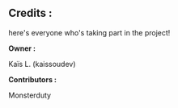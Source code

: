 ## <b>Credits :</b>
here's everyone who's taking part in the project!
<br>

<b>Owner : </b>

Kaïs L. (kaissoudev)

<b>Contributors : </b>

Monsterduty
